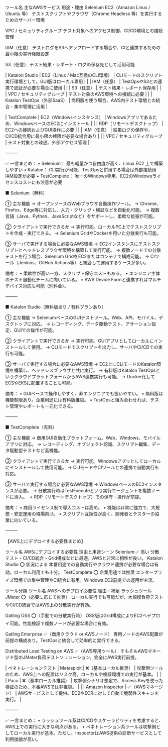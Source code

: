 ツール名
主なAWSサービス
用途・理由
Selenium
EC2（Amazon Linux / Ubuntu 等）
テストスクリプトやブラウザ（Chrome Headless 等）を実行するためのサーバー環境

VPC / セキュリティグループ
テスト対象へのアクセス制御、CI/CD環境との接続管理

IAM（任意）
テストログをS3へアップロードする場合や、CIと連携するための最小限の実行権限設定

S3（任意）
テスト結果・レポート・ログの保存先として活用可能






| Katalon Studio   | EC2（Linux / Mac互換のCLI環境）       | CLIモードのスクリプト実行環境として。GUI版はローカル専用                        |
|                      | IAM（任意）                          | TestOpsやS3との連携で認証が必要な場合に使用                                     |
|                      | S3（任意）                           | テスト結果・レポート保存用                                                     |
|                      | VPC / セキュリティグループ             | テスト対象のAWS環境への接続に必要                                              |
|                      | Katalon TestOps（外部SaaS）       | 商用版を使う場合、AWS内テスト環境との統合・集中管理に活用                      |

| TestComplete     | EC2（Windowsインスタンス）        | Windowsアプリであるため、WindowsベースのEC2にインストール                      |
|                      | RDP（リモートデスクトップ）           | EC2への接続およびGUI操作に必要                                                 |
|                      | IAM（任意）                          | 結果ログの保存や、CI/CD統合用に最小限の権限が必要な場合あり                    |
|                      | VPC / セキュリティグループ             | テスト対象との疎通、外部アクセス管理                                            |

⸻

✅ 一言まとめ：
	•	Selenium： 最も軽量かつ自由度が高く、Linux EC2 上で構築しやすい
	•	Katalon： CLI実行が可能、TestOpsと併用する場合は外部接続用IAM設定が必要
	•	TestComplete： 唯一のWindows専用、EC2のWindowsライセンスコストにも注意が必要




 



■ Selenium（無料）

① 主な機能
→ オープンソースのWebブラウザ自動操作ツール。
→ Chrome、Firefox、Edge等に対応し、入力・クリック・検証などを自動化可能。
→ 複数言語（Java、Python、JavaScriptなど）をサポートし、柔軟な拡張が可能。

② クライアントで実行できるか
→ 実行可能。ローカルPC上でテストスクリプトを作成・実行できる。
→ Selenium GridやDockerを用いた分散実行も可能。

③ サーバで実行する場合に必要なAWS環境
→ EC2インスタンスにテストスクリプトとヘッドレスブラウザ環境を構築して実行可能。
→ 複数ノードでの分散テストを行う場合、Selenium GridをEC2またはコンテナで構成可能。
→ CIツール（Jenkins、GitHub Actions等）と統合して運用するケースが多い。

備考：
	•	柔軟性が高い一方、スクリプト保守コストもある。
	•	エンジニア主体のテスト自動化チームに向いている。
	•	AWS Device Farmと連携すればマルチデバイス対応も可能（別料金）。

⸻

■ Katalon Studio（無料版あり / 有料プランあり）

① 主な機能
→ SeleniumベースのGUIテストツール。Web、API、モバイル、デスクトップに対応。
→ レコーディング、データ駆動テスト、アサーション設定、GUIでの操作が可能。

② クライアントで実行できるか
→ 実行可能。GUIアプリとしてローカルにインストールして使用。
→ CLIモードでスクリプトを出力し、サーバやCI/CDでの実行も可能。

③ サーバで実行する場合に必要なAWS環境
→ EC2上にCLIモードのKatalon環境を構築し、ヘッドレスブラウザと共に実行。
→ 有料版はKatalon TestOpsというクラウドプラットフォームからAWS連携実行も可能。
→ Docker化してECSやEKSに配置することも可能。

備考：
	•	GUIベースで操作しやすく、非エンジニアでも扱いやすい。
	•	無料版は機能制限あり。企業用途には有料版推奨。
	•	TestOpsと組み合わせれば、テスト管理やレポートも一元化できる。

⸻

■ TestComplete（有料）

① 主な機能
→ 商用GUI自動化プラットフォーム。Web、Windows、モバイルアプリに対応。
→ レコーディング、オブジェクト認識、スクリプト編集、データ駆動型テストなど高機能。

② クライアントで実行できるか
→ 実行可能。Windowsアプリとしてローカルにインストールして使用可能。
→ CLIモードやCIツールとの連携で自動実行も対応。

③ サーバで実行する場合に必要なAWS環境
→ WindowsベースのEC2インスタンスが必要。
→ 分散実行時はTestExecuteという実行エージェントを複数ノードに導入。
→ RDP（リモートデスクトップ）での保守・操作が前提。

備考：
	•	商用ライセンス制で導入コストは高め。
	•	機能は非常に強力で、大規模・安定運用の現場向け。
	•	スクリプト互換性が高く、開発者とテスターの協業に向いている。

⸻

【AWS上にデプロイする必要性まとめ】



ツール名
AWSにデプロイする必要性
理由と用途シーン
Selenium
✅ 高い
分散テスト・CI/CD統合・Grid構成などに最適。AWSと非常に相性が良い。
Katalon Studio
⭕ 状況による
本番用途での自動実行やクラウド連携が必要な場合は有効。ローカル利用でも十分。
TestComplete
⭕ 企業用途では推奨
エンタープライズ環境での集中管理やCI統合に有用。Windows EC2前提での運用が主流。



ツール分類
ツール名
AWSへのデプロイ必要性
理由・補足
ラッシュツール
JMeter
⭕（必要に応じて推奨）
ローカル実行でも可能だが、大規模負荷テストやCI/CD統合ではAWS上の分散実行が有効。

Gatling OSS
⭕（手動での分散実行時）
OSS版はGrid構成によりEC2へデプロイ可能。性能検証で複数ノードが必要な場合に有効。

Gatling Enterprise
✅（商用クラウド or AWSノード）
専用ノードのAWS配置が前提の構成あり。TestOpsと統合して効率的に実行できる。

Distributed Load Testing on AWS
✅（AWS専用ツール）
そもそもAWSマネージド型のJMeter負荷テストソリューション。完全にAWS実行前提。


| ペネトレーションテスト | Metasploit                     | ❌（基本ローカル推奨）         | 攻撃側ツールのため、AWS上への配置はリスク高。ローカルや検証環境での実行が基本。   |
|                            | Pacu                            | ❌（基本ローカル推奨）         | 攻撃側シナリオ想定で、Access Keyを使った検証のため、本番AWSでは非推奨。            |
|                            | Amazon Inspector                | ✅（AWSマネージド）            | AWSサービスとして提供。EC2やECRに対して自動で脆弱性スキャンを実行。               |

⸻

✅ 一言まとめ：
	•	ラッシュツール系はCI/CDやスケーラビリティを考慮すると、AWS上での実行に大きな利点がある。
	•	ペネトレーション系ツールは攻撃側としてローカル実行が基本。ただし、InspectorはAWS提供の診断サービスとして利用価値が高い。
